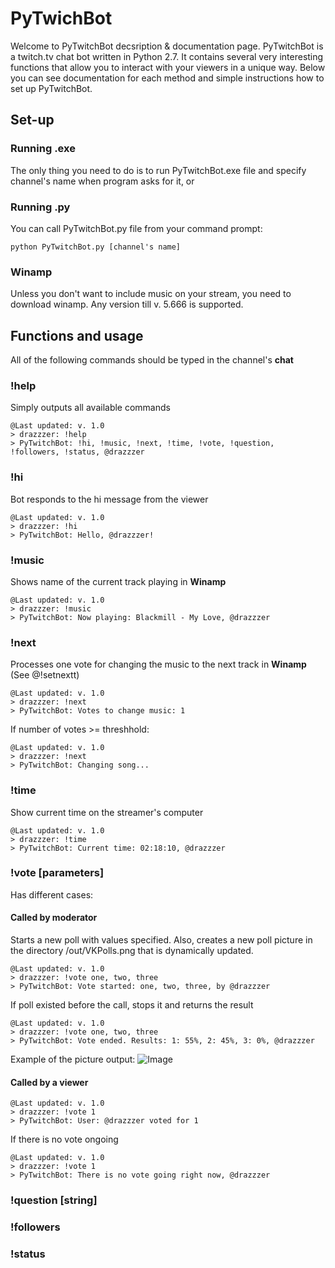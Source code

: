 # PyTwichBot

Welcome to PyTwitchBot decsription & documentation page.
PyTwitchBot is a twitch.tv chat bot written in Python 2.7. It contains several very interesting functions that allow you to interact with your viewers in a unique way. Below you can see documentation for each method and simple instructions how to set up PyTwitchBot.

## Set-up
### Running .exe
The only thing you need to do is to run PyTwitchBot.exe file and specify channel's name when program asks for it, or
### Running .py
You can call PyTwitchBot.py file from your command prompt:
```
python PyTwitchBot.py [channel's name]
```
### Winamp
Unless you don't want to include music on your stream, you need to download winamp. Any version till v. 5.666 is supported.

## Functions and usage
All of the following commands should be typed in the channel's **chat**
### !help
Simply outputs all available commands
```
@Last updated: v. 1.0
> drazzzer: !help
> PyTwitchBot: !hi, !music, !next, !time, !vote, !question, !followers, !status, @drazzzer
```
### !hi
Bot responds to the hi message from the viewer
```
@Last updated: v. 1.0
> drazzzer: !hi
> PyTwitchBot: Hello, @drazzzer!
```
### !music
Shows name of the current track playing in **Winamp**
```
@Last updated: v. 1.0
> drazzzer: !music
> PyTwitchBot: Now playing: Blackmill - My Love, @drazzzer
```
### !next
Processes one vote for changing the music to the next track in **Winamp**
(See @!setnextt)
```
@Last updated: v. 1.0
> drazzzer: !next
> PyTwitchBot: Votes to change music: 1
```
If number of votes >= threshhold:
```
@Last updated: v. 1.0
> drazzzer: !next
> PyTwitchBot: Changing song...
```

### !time
Show current time on the streamer's computer
```
@Last updated: v. 1.0
> drazzzer: !time
> PyTwitchBot: Current time: 02:18:10, @drazzzer
```

### !vote [parameters]
Has different cases:
#### Called by moderator
Starts a new poll with values specified.
Also, creates a new poll picture in the directory /out/VKPolls.png that is dynamically updated.
```
@Last updated: v. 1.0
> drazzzer: !vote one, two, three
> PyTwitchBot: Vote started: one, two, three, by @drazzzer
```
If poll existed before the call, stops it and returns the result
```
@Last updated: v. 1.0
> drazzzer: !vote one, two, three
> PyTwitchBot: Vote ended. Results: 1: 55%, 2: 45%, 3: 0%, @drazzzer
```
Example of the picture output:
![Image](https://pp.vk.me/c636421/v636421947/40ecf/X0K8JeRg7xo.jpg)

#### Called by a viewer
```
@Last updated: v. 1.0
> drazzzer: !vote 1
> PyTwitchBot: User: @drazzzer voted for 1
```
If there is no vote ongoing
```
@Last updated: v. 1.0
> drazzzer: !vote 1
> PyTwitchBot: There is no vote going right now, @drazzzer
```
### !question [string]
### !followers
### !status
